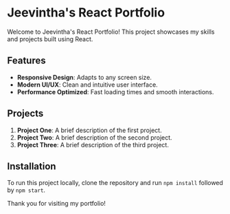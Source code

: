 # Jeevintha's React Portfolio

Welcome to Jeevintha's React Portfolio! This project showcases my skills and projects built using React.

## Features

- **Responsive Design**: Adapts to any screen size.
- **Modern UI/UX**: Clean and intuitive user interface.
- **Performance Optimized**: Fast loading times and smooth interactions.

## Projects

1. **Project One**: A brief description of the first project.
2. **Project Two**: A brief description of the second project.
3. **Project Three**: A brief description of the third project.

## Installation

To run this project locally, clone the repository and run `npm install` followed by `npm start`.

Thank you for visiting my portfolio!
